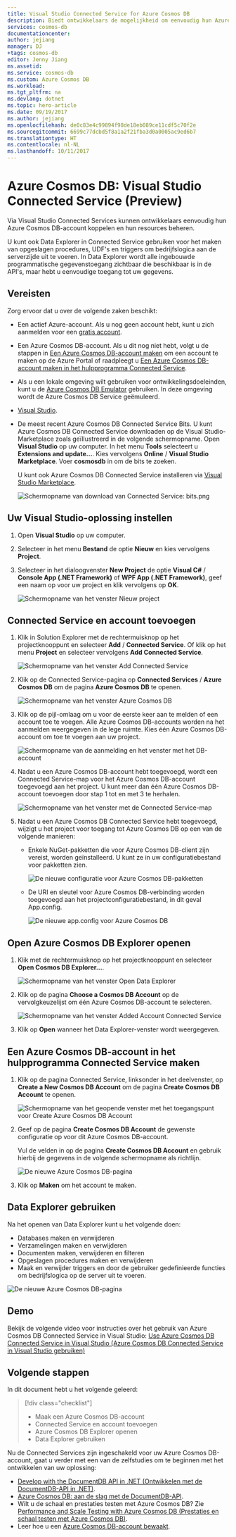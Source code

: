 ```yaml
---
title: Visual Studio Connected Service for Azure Cosmos DB
description: Biedt ontwikkelaars de mogelijkheid om eenvoudig hun Azure Cosmos DB-account te koppelen en te beheren via Visual Studio Connected Services.
services: cosmos-db
documentationcenter: 
author: jejiang
manager: DJ
+tags: cosmos-db
editor: Jenny Jiang
ms.assetid: 
ms.service: cosmos-db
ms.custom: Azure Cosmos DB
ms.workload: 
ms.tgt_pltfrm: na
ms.devlang: dotnet
ms.topic: hero-article
ms.date: 09/19/2017
ms.author: jejiang
ms.openlocfilehash: de0c83e4c99894f98de18eb089ce11cdf5c70f2e
ms.sourcegitcommit: 6699c77dcbd5f8a1a2f21fba3d0a0005ac9ed6b7
ms.translationtype: HT
ms.contentlocale: nl-NL
ms.lasthandoff: 10/11/2017
---
```

# <a name="azure-cosmos-db-visual-studio-connected-service-preview"></a>Azure Cosmos DB: Visual Studio Connected Service (Preview)

Via Visual Studio Connected Services kunnen ontwikkelaars eenvoudig hun Azure Cosmos DB-account koppelen en hun resources beheren.

U kunt ook Data Explorer in Connected Service gebruiken voor het maken van opgeslagen procedures, UDF's en triggers om bedrijfslogica aan de serverzijde uit te voeren. In Data Explorer wordt alle ingebouwde programmatische gegevenstoegang zichtbaar die beschikbaar is in de API's, maar hebt u eenvoudige toegang tot uw gegevens.

## <a name="prerequisites"></a>Vereisten

Zorg ervoor dat u over de volgende zaken beschikt:

* Een actief Azure-account. Als u nog geen account hebt, kunt u zich aanmelden voor een [gratis account](https://azure.microsoft.com/free/). 
* Een Azure Cosmos DB-account. Als u dit nog niet hebt, volgt u de stappen in [Een Azure Cosmos DB-account maken](create-documentdb-dotnet.md) om een account te maken op de Azure Portal of raadpleegt u [Een Azure Cosmos DB-account maken in het hulpprogramma Connected Service](#Create-an-Azure-Cosmo-DB-account-in-Connected-Service-tool). 
* Als u een lokale omgeving wilt gebruiken voor ontwikkelingsdoeleinden, kunt u de [Azure Cosmos DB Emulator](local-emulator.md) gebruiken. In deze omgeving wordt de Azure Cosmos DB Service geëmuleerd.
* [Visual Studio](http://www.visualstudio.com/).
* De meest recent Azure Cosmos DB Connected Service Bits. U kunt Azure Cosmos DB Connected Service downloaden op de Visual Studio-Marketplace zoals geïllustreerd in de volgende schermopname. Open **Visual Studio** op uw computer. In het menu **Tools** selecteert u **Extensions and update...**. Kies vervolgens **Online** / **Visual Studio Marketplace**. Voer **cosmosdb** in om de bits te zoeken.

    U kunt ook Azure Cosmos DB Connected Service installeren via [Visual Studio Marketplace](https://go.microsoft.com/fwlink/?linkid=858709).

    ![Schermopname van download van Connected Service: bits.png](./media/connected-service/connected-service-downloadbits.png) 

## <a id="SetupVS"></a>Uw Visual Studio-oplossing instellen
1. Open **Visual Studio** op uw computer.
2. Selecteer in het menu **Bestand** de optie **Nieuw** en kies vervolgens **Project**.
3. Selecteer in het dialoogvenster **New Project** de optie **Visual C#** / **Console App (.NET Framework)** of **WPF App (.NET Framework)**, geef een naam op voor uw project en klik vervolgens op **OK**.

    ![Schermopname van het venster Nieuw project](./media/connected-service/connected-service-new-project.png)
    
## <a name="add-connected-service-and-add-account"></a>Connected Service en account toevoegen
1. Klik in Solution Explorer met de rechtermuisknop op het projectknooppunt en selecteer **Add** / **Connected Service**. Of klik op het menu **Project** en selecteer vervolgens **Add Connected Service**.

    ![Schermopname van het venster Add Connected Service](./media/connected-service/connected-service-add-connectedservice-rightclick.png)
2. Klik op de Connected Service-pagina op **Connected Services** / **Azure Cosmos DB** om de pagina **Azure Cosmos DB** te openen.

    ![Schermopname van het venster Azure Cosmos DB](./media/connected-service/connected-service-choose-azure-cosmosdb.png)
3. Klik op de pijl-omlaag om u voor de eerste keer aan te melden of een account toe te voegen. Alle Azure Cosmos DB-accounts worden na het aanmelden weergegeven in de lege ruimte. Kies één Azure Cosmos DB-account om toe te voegen aan uw project.

    ![Schermopname van de aanmelding en het venster met het DB-account](./media/connected-service/connected-service-add-db-account.png)
4. Nadat u een Azure Cosmos DB-account hebt toegevoegd, wordt een Connected Service-map voor het Azure Cosmos DB-account toegevoegd aan het project. U kunt meer dan één Azure Cosmos DB-account toevoegen door stap 1 tot en met 3 te herhalen.

    ![Schermopname van het venster met de Connected Service-map](./media/connected-service/connected-service-add-connectedservice-folder.png)

5. Nadat u een Azure Cosmos DB Connected Service hebt toegevoegd, wijzigt u het project voor toegang tot Azure Cosmos DB op een van de volgende manieren:

    * Enkele NuGet-pakketten die voor Azure Cosmos DB-client zijn vereist, worden geïnstalleerd. U kunt ze in uw configuratiebestand voor pakketten zien. 

        ![De nieuwe configuratie voor Azure Cosmos DB-pakketten](./media/connected-service/connected-service-packages-config.png)   
    
    * De URI en sleutel voor Azure Cosmos DB-verbinding worden toegevoegd aan het projectconfiguratiebestand, in dit geval App.config. 

        ![De nieuwe app.config voor Azure Cosmos DB](./media/connected-service/connected-service-app-config.png) 

## <a name="open-azure-cosmos-db-explorer"></a>Open Azure Cosmos DB Explorer openen
1. Klik met de rechtermuisknop op het projectknooppunt en selecteer **Open Cosmos DB Explorer...**.

    ![Schermopname van het venster Open Data Explorer](./media/connected-service/connected-service-right-click-open-data-exporer.png)
2. Klik op de pagina **Choose a Cosmos DB Account** op de vervolgkeuzelijst om één Azure Cosmos DB-account te selecteren.

    ![Schermopname van het venster Added Account Connected Service](./media/connected-service/connected-service-open-explorer.png)
3. Klik op **Open** wanneer het Data Explorer-venster wordt weergegeven.

## <a id="Create-an-Azure-Cosmo-DB-account-in-Connected-Service-tool"></a>Een Azure Cosmos DB-account in het hulpprogramma Connected Service maken
1. Klik op de pagina Connected Service, linksonder in het deelvenster, op **Create a New Cosmos DB Account** om de pagina **Create Cosmos DB Account** te openen.

    ![Schermopname van het geopende venster met het toegangspunt voor Create Azure Cosmos DB Account](./media/connected-service/connected-service-click-new-db-account.png)
2. Geef op de pagina **Create Cosmos DB Account** de gewenste configuratie op voor dit Azure Cosmos DB-account.

    Vul de velden in op de pagina **Create Cosmos DB Account** en gebruik hierbij de gegevens in de volgende schermopname als richtlijn. 
 
    ![De nieuwe Azure Cosmos DB-pagina](./media/connected-service/connected-service-create-new-account.png)        
3. Klik op **Maken** om het account te maken.

## <a name="use-data-explorer"></a>Data Explorer gebruiken

Na het openen van Data Explorer kunt u het volgende doen:
* Databases maken en verwijderen
* Verzamelingen maken en verwijderen
* Documenten maken, verwijderen en filteren
* Opgeslagen procedures maken en verwijderen
* Maak en verwijder triggers en door de gebruiker gedefinieerde functies om bedrijfslogica op de server uit te voeren. 

![De nieuwe Azure Cosmos DB-pagina](./media/connected-service/connected-service-dataexplorerui.png)

## <a name="demo"></a>Demo

Bekijk de volgende video voor instructies over het gebruik van Azure Cosmos DB Connected Service in Visual Studio: [Use Azure Cosmos DB Connected Service in Visual Studio (Azure Cosmos DB Connected Service in Visual Studio gebruiken)](https://go.microsoft.com/fwlink/?linkid=858711)

## <a name="next-steps"></a>Volgende stappen
In dit document hebt u het volgende geleerd:

> [!div class="checklist"]
> * Maak een Azure Cosmos DB-account
> * Connected Service en account toevoegen
> * Azure Cosmos DB Explorer openen
> * Data Explorer gebruiken

Nu de Connected Services zijn ingeschakeld voor uw Azure Cosmos DB-account, gaat u verder met een van de zelfstudies om te beginnen met het ontwikkelen van uw oplossing:

* [Develop with the DocumentDB API in .NET (Ontwikkelen met de DocumentDB-API in .NET)](tutorial-develop-documentdb-dotnet.md).
* [Azure Cosmos DB: aan de slag met de DocumentDB-API](documentdb-get-started.md).
* Wilt u de schaal en prestaties testen met Azure Cosmos DB? Zie [Performance and Scale Testing with Azure Cosmos DB (Prestaties en schaal testen met Azure Cosmos DB)](performance-testing.md).
* Leer hoe u een [Azure Cosmos DB-account bewaakt](monitor-accounts.md).

